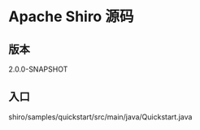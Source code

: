 
Apache Shiro 源码
============


版本
--------------------------
2.0.0-SNAPSHOT

入口
---------
shiro/samples/quickstart/src/main/java/Quickstart.java



